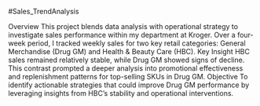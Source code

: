 #Sales_TrendAnalysis

Overview
This project blends data analysis with operational strategy to investigate sales performance within my department at Kroger. Over a four-week period, I tracked weekly sales for two key retail categories: General Merchandise (Drug GM) and Health & Beauty Care (HBC).
Key Insight
HBC sales remained relatively stable, while Drug GM showed signs of decline. This contrast prompted a deeper analysis into promotional effectiveness and replenishment patterns for top-selling SKUs in Drug GM.
Objective
To identify actionable strategies that could improve Drug GM performance by leveraging insights from HBC’s stability and operational interventions.
